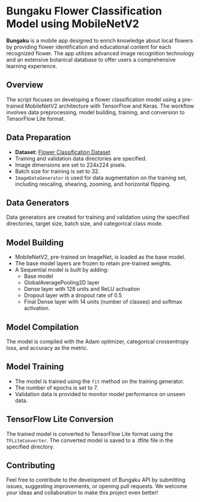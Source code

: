 # Bungaku Flower Classification Model using MobileNetV2

**Bungaku** is a mobile app designed to enrich knowledge about local flowers by providing flower identification and educational content for each recognized flower. The app utilizes advanced image recognition technology and an extensive botanical database to offer users a comprehensive learning experience.

## Overview

The script focuses on developing a flower classification model using a pre-trained MobileNetV2 architecture with TensorFlow and Keras. The workflow involves data preprocessing, model building, training, and conversion to TensorFlow Lite format.

## Data Preparation
- **Dataset:** [Flower Classification Dataset](https://www.kaggle.com/datasets/marquis03/flower-classification/code)
- Training and validation data directories are specified.
- Image dimensions are set to 224x224 pixels.
- Batch size for training is set to 32.
- `ImageDataGenerator` is used for data augmentation on the training set, including rescaling, shearing, zooming, and horizontal flipping.

## Data Generators

Data generators are created for training and validation using the specified directories, target size, batch size, and categorical class mode.

## Model Building

- MobileNetV2, pre-trained on ImageNet, is loaded as the base model.
- The base model layers are frozen to retain pre-trained weights.
- A Sequential model is built by adding:
  - Base model
  - GlobalAveragePooling2D layer
  - Dense layer with 128 units and ReLU activation
  - Dropout layer with a dropout rate of 0.5
  - Final Dense layer with 14 units (number of classes) and softmax activation.

## Model Compilation

The model is compiled with the Adam optimizer, categorical crossentropy loss, and accuracy as the metric.

## Model Training

- The model is trained using the `fit` method on the training generator.
- The number of epochs is set to 7.
- Validation data is provided to monitor model performance on unseen data.

## TensorFlow Lite Conversion

The trained model is converted to TensorFlow Lite format using the `TFLiteConverter`.
The converted model is saved to a .tflite file in the specified directory.

## Contributing

Feel free to contribute to the development of Bungaku API by submitting issues, suggesting improvements, or opening pull requests. We welcome your ideas and collaboration to make this project even better!

